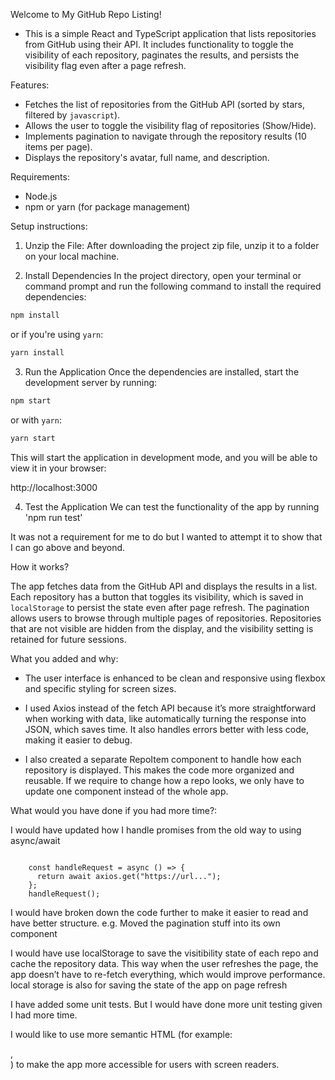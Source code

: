 Welcome to My GitHub Repo Listing!

- This is a simple React and TypeScript application that lists repositories from GitHub using their API. It includes functionality to toggle the visibility of each repository, paginates the results, and persists the visibility flag even after a page refresh.

Features:

- Fetches the list of repositories from the GitHub API (sorted by stars, filtered by `javascript`).
- Allows the user to toggle the visibility flag of repositories (Show/Hide).
- Implements pagination to navigate through the repository results (10 items per page).
- Displays the repository's avatar, full name, and description.

Requirements:

- Node.js
- npm or yarn (for package management)

Setup instructions:

1. Unzip the File:
   After downloading the project zip file, unzip it to a folder on your local machine.

2. Install Dependencies
   In the project directory, open your terminal or command prompt and run the following command to install the required dependencies:

```bash
npm install
```

or if you're using `yarn`:

```bash
yarn install
```

3. Run the Application
   Once the dependencies are installed, start the development server by running:

```bash
npm start
```

or with `yarn`:

```bash
yarn start
```

This will start the application in development mode, and you will be able to view it in your browser:

http://localhost:3000

4. Test the Application
   We can test the functionality of the app by running 'npm run test'

It was not a requirement for me to do but I wanted to attempt it to show that I can go above and beyond.

How it works?

The app fetches data from the GitHub API and displays the results in a list.
Each repository has a button that toggles its visibility, which is saved in `localStorage` to persist the state even after page refresh.
The pagination allows users to browse through multiple pages of repositories.
Repositories that are not visible are hidden from the display, and the visibility setting is retained for future sessions.

What you added and why:

- The user interface is enhanced to be clean and responsive using flexbox and specific styling for screen sizes.

- I used Axios instead of the fetch API because it’s more straightforward when working with data, like automatically turning the response into JSON, which saves time. It also handles errors better with less code, making it easier to debug.

- I also created a separate RepoItem component to handle how each repository is displayed. This makes the code more organized and reusable. If we require to change how a repo looks, we only have to update one component instead of the whole app.

What would you have done if you had more time?:

I would have updated how I handle promises from the old way to using async/await

```

    const handleRequest = async () => {
      return await axios.get("https://url...");
    };
    handleRequest();
```

I would have broken down the code further to make it easier to read and have better structure.
e.g. Moved the pagination stuff into its own component

I would have use localStorage to save the visitibility state of each repo and cache the repository data. This way when the user refreshes the page, the app doesn’t have to re-fetch everything, which would improve performance. local storage is also for saving the state of the app on page refresh

I have added some unit tests. But I would have done more unit testing given I had more time.

I would like to use more semantic HTML (for example: <article>, <section>) to make the app more accessible for users with screen readers.
